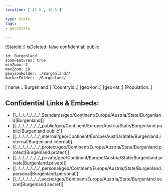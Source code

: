 ```yaml
---
location: [ 47.5 , 16.5 ] 

type: State
tags:
- geo/State

---
```

[StateId::] 
isDeleted: false
confidential: public

```leaflet
id: Burgenland
zoomFeatures: true 
minZoom: 2 
maxZoom: 18
geojsonFolder: ./Burgenland//
markerFolder: ./Burgenland/
```

[ name :: Burgenland ] 
[CountryId::] 
[geo-lon::] 
[geo-lat::] 
[Population::] 



## Confidential Links & Embeds: 
- [[../../../../../../_Standards/geo/Continent/Europe/Austria/State/Burgenland|Burgenland]] 
- [[../../../../../../_public/geo/Continent/Europe/Austria/State/Burgenland.public|Burgenland.public]] 
- [[../../../../../../_internal/geo/Continent/Europe/Austria/State/Burgenland.internal|Burgenland.internal]] 
- [[../../../../../../_protect/geo/Continent/Europe/Austria/State/Burgenland.protect|Burgenland.protect]] 
- [[../../../../../../_private/geo/Continent/Europe/Austria/State/Burgenland.private|Burgenland.private]] 
- [[../../../../../../_personal/geo/Continent/Europe/Austria/State/Burgenland.personal|Burgenland.personal]] 
- [[../../../../../../_secret/geo/Continent/Europe/Austria/State/Burgenland.secret|Burgenland.secret]] 
